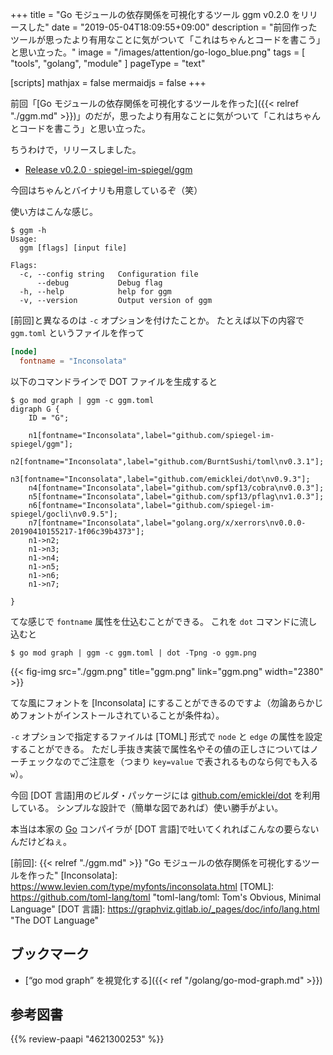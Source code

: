 +++
title = "Go モジュールの依存関係を可視化するツール ggm v0.2.0 をリリースした"
date =  "2019-05-04T18:09:55+09:00"
description = "前回作ったツールが思ったより有用なことに気がついて「これはちゃんとコードを書こう」と思い立った。"
image = "/images/attention/go-logo_blue.png"
tags  = [ "tools", "golang", "module" ]
pageType = "text"

[scripts]
  mathjax = false
  mermaidjs = false
+++

前回「[Go モジュールの依存関係を可視化するツールを作った]({{< relref "./ggm.md" >}})」のだが，思ったより有用なことに気がついて「これはちゃんとコードを書こう」と思い立った。

ちうわけで，リリースしました。

- [Release v0.2.0 · spiegel-im-spiegel/ggm](https://github.com/spiegel-im-spiegel/ggm/releases/tag/v0.2.0)

今回はちゃんとバイナリも用意しているぞ（笑）

使い方はこんな感じ。

```text
$ ggm -h
Usage:
  ggm [flags] [input file]

Flags:
  -c, --config string   Configuration file
      --debug           Debug flag
  -h, --help            help for ggm
  -v, --version         Output version of ggm
```

[前回]と異なるのは `-c` オプションを付けたことか。
たとえば以下の内容で `ggm.toml` というファイルを作って

```toml
[node]
  fontname = "Inconsolata"
```

以下のコマンドラインで DOT ファイルを生成すると

```text
$ go mod graph | ggm -c ggm.toml
digraph G {
	ID = "G";
	
	n1[fontname="Inconsolata",label="github.com/spiegel-im-spiegel/ggm"];
	n2[fontname="Inconsolata",label="github.com/BurntSushi/toml\nv0.3.1"];
	n3[fontname="Inconsolata",label="github.com/emicklei/dot\nv0.9.3"];
	n4[fontname="Inconsolata",label="github.com/spf13/cobra\nv0.0.3"];
	n5[fontname="Inconsolata",label="github.com/spf13/pflag\nv1.0.3"];
	n6[fontname="Inconsolata",label="github.com/spiegel-im-spiegel/gocli\nv0.9.5"];
	n7[fontname="Inconsolata",label="golang.org/x/xerrors\nv0.0.0-20190410155217-1f06c39b4373"];
	n1->n2;
	n1->n3;
	n1->n4;
	n1->n5;
	n1->n6;
	n1->n7;
	
}
```

てな感じで `fontname` 属性を仕込むことができる。
これを `dot` コマンドに流し込むと

```text
$ go mod graph | ggm -c ggm.toml | dot -Tpng -o ggm.png
```

{{< fig-img src="./ggm.png" title="ggm.png" link="ggm.png" width="2380" >}}

てな風にフォントを [Inconsolata] にすることができるのですよ（勿論あらかじめフォントがインストールされていることが条件ね）。

`-c` オプションで指定するファイルは [TOML] 形式で `node` と `edge` の属性を設定することができる。
ただし手抜き実装で属性名やその値の正しさについてはノーチェックなのでご注意を（つまり `key=value` で表されるものなら何でも入る`w`）。

今回 [DOT 言語]用のビルダ・パッケージには [github.com/emicklei/dot](https://github.com/emicklei/dot "emicklei/dot: Go package for writing descriptions using the Graphviz DOT language") を利用している。
シンプルな設計で（簡単な図であれば）使い勝手がよい。

本当は本家の [Go] コンパイラが [DOT 言語]で吐いてくれればこんなの要らないんだけどねぇ。

[Go]: https://go.dev/
[Go 言語]: https://golang.org/ "The Go Programming Language"
[前回]: {{< relref "./ggm.md" >}} "Go モジュールの依存関係を可視化するツールを作った"
[Inconsolata]: https://www.levien.com/type/myfonts/inconsolata.html
[TOML]: https://github.com/toml-lang/toml "toml-lang/toml: Tom's Obvious, Minimal Language"
[DOT 言語]: https://graphviz.gitlab.io/_pages/doc/info/lang.html "The DOT Language"

## ブックマーク

- [“go mod graph” を視覚化する]({{< ref "/golang/go-mod-graph.md" >}})

## 参考図書

{{% review-paapi "4621300253" %}} <!-- プログラミング言語Go -->
